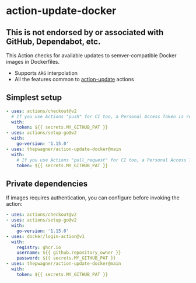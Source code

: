 # action-update-docker

## This is not endorsed by or associated with GitHub, Dependabot, etc.

This Action checks for available updates to semver-compatible Docker images in Dockerfiles.

* Supports `ARG` interpolation
* All the features common to [action-update](https://github.com/thepwagner/action-update) actions

## Simplest setup

```yaml
- uses: actions/checkout@v2
  # If you use Actions "push" for CI too, a Personal Access Token is required for update PRs to trigger
  with:
    token: ${{ secrets.MY_GITHUB_PAT }}
- uses: actions/setup-go@v2
  with:
    go-version: '1.15.0'
- uses: thepwagner/action-update-docker@main
  with:
    # If you use Actions "pull_request" for CI too, a Personal Access Token is required for update PRs to trigger
    token: ${{ secrets.MY_GITHUB_PAT }}
```

## Private dependencies

If images requires authentication, you can configure before invoking the action:

```yaml
- uses: actions/checkout@v2
- uses: actions/setup-go@v2
  with:
    go-version: '1.15.0'
- uses: docker/login-action@v1
  with:
    registry: ghcr.io
    username: ${{ github.repository_owner }}
    password: ${{ secrets.MY_GITHUB_PAT }}
- uses: thepwagner/action-update-docker@main
  with:
    token: ${{ secrets.MY_GITHUB_PAT }}
```
